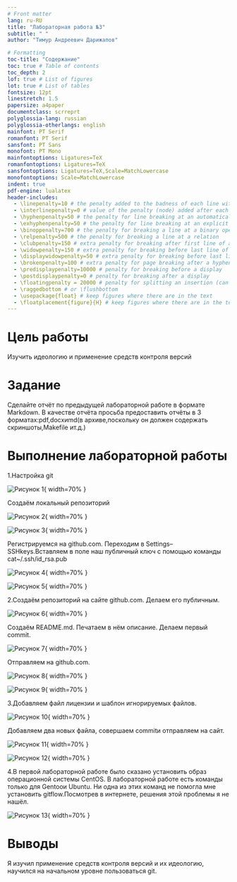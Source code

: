 ```yaml
---
# Front matter
lang: ru-RU
title: "Лабораторная работа №3"
subtitle: " "
author: "Тимур Андреевич Дарижапов"

# Formatting
toc-title: "Содержание"
toc: true # Table of contents
toc_depth: 2
lof: true # List of figures
lot: true # List of tables
fontsize: 12pt
linestretch: 1.5
papersize: a4paper
documentclass: scrreprt
polyglossia-lang: russian
polyglossia-otherlangs: english
mainfont: PT Serif
romanfont: PT Serif
sansfont: PT Sans
monofont: PT Mono
mainfontoptions: Ligatures=TeX
romanfontoptions: Ligatures=TeX
sansfontoptions: Ligatures=TeX,Scale=MatchLowercase
monofontoptions: Scale=MatchLowercase
indent: true
pdf-engine: lualatex
header-includes:
  - \linepenalty=10 # the penalty added to the badness of each line within a paragraph (no associated penalty node) Increasing the value makes tex try to have fewer lines in the paragraph.
  - \interlinepenalty=0 # value of the penalty (node) added after each line of a paragraph.
  - \hyphenpenalty=50 # the penalty for line breaking at an automatically inserted hyphen
  - \exhyphenpenalty=50 # the penalty for line breaking at an explicit hyphen
  - \binoppenalty=700 # the penalty for breaking a line at a binary operator
  - \relpenalty=500 # the penalty for breaking a line at a relation
  - \clubpenalty=150 # extra penalty for breaking after first line of a paragraph
  - \widowpenalty=150 # extra penalty for breaking before last line of a paragraph
  - \displaywidowpenalty=50 # extra penalty for breaking before last line before a display math
  - \brokenpenalty=100 # extra penalty for page breaking after a hyphenated line
  - \predisplaypenalty=10000 # penalty for breaking before a display
  - \postdisplaypenalty=0 # penalty for breaking after a display
  - \floatingpenalty = 20000 # penalty for splitting an insertion (can only be split footnote in standard LaTeX)
  - \raggedbottom # or \flushbottom
  - \usepackage{float} # keep figures where there are in the text
  - \floatplacement{figure}{H} # keep figures where there are in the text
---
```


# Цель работы

 Изучить идеологию и применение средств контроля версий

# Задание

  Сделайте отчёт по предыдущей лабораторной работе в формате Markdown.
  В качестве отчёта просьба предоставить отчёты в 3 форматах:pdf,docxиmd(в архиве,поскольку он должен содержать скриншоты,Makefile ит.д.)


# Выполнение лабораторной работы
1.Настройка git 

![Рисунок 1](image/1.jpg){ width=70% }

Создаём локальный репозиторий

![Рисунок 2](image/2.jpg){ width=70% }

![Рисунок 3](image/3.jpg){ width=70% }

Регистрируемся на github.com. Переходим в Settings–SSHkeys.Вставляем  в  поле  наш  публичный  ключ  с  помощью  команды cat~/.ssh/id_rsa.pub

![Рисунок 4](image/4.jpg){ width=70% }

![Рисунок 5](image/5.jpg){ width=70% }

2.Создаём репозиторий на сайте github.com. Делаем его публичным.

![Рисунок 6](image/6.jpg){ width=70% }

Создаём README.md. Печатаем в нём описание. Делаем первый commit.

![Рисунок 7](image/7.jpg){ width=70% }

Отправляем на github.com.

![Рисунок 8](image/8.jpg){ width=70% }

![Рисунок 9](image/9.jpg){ width=70% }

3.Добавляем файл лицензии и шаблон игнорируемых файлов.

![Рисунок 10](image/10.jpg){ width=70% }

Добавляем два новых файла, совершаем commitи отправляем на сайт.

![Рисунок 11](image/11.jpg){ width=70% }


![Рисунок 12](image/12.jpg){ width=70% }

4.В первой лабораторной работе было сказано установить образ операционной системы CentOS. В лабораторной работе есть команды только для Gentooи Ubuntu. Ни одна из этих команд не помогла мне установить gitflow.Посмотрев в интернете, решения этой проблемы я не нашёл.

![Рисунок 13](image/13.jpg){ width=70% }



# Выводы

 Я  изучил применение  средств  контроля  версий  и  их идеологию, научился на начальном уровне пользоваться git.
